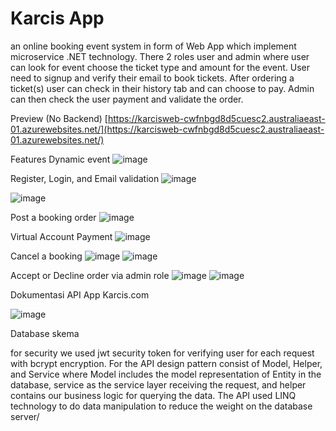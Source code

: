 # Karcis App
an online booking event system in form of Web App which implement microservice .NET technology. There 2 roles user and admin where user can look for event choose the ticket type and amount for the event. User need to signup and verify their email to book tickets. After ordering a ticket(s) user can check in their history tab and can choose to pay. Admin can then check the user payment and validate the order.

Preview (No Backend)
[https://karcisweb-cwfnbgd8d5cuesc2.australiaeast-01.azurewebsites.net/](https://karcisweb-cwfnbgd8d5cuesc2.australiaeast-01.azurewebsites.net/)

Features
Dynamic event
![image](https://user-images.githubusercontent.com/71873035/174487437-7e3034a0-f608-4c14-b5ae-0f10dc5c7fbf.png)

Register, Login, and Email validation
![image](https://user-images.githubusercontent.com/71873035/174487430-f0e3b1f9-d759-4ede-a198-89842f54c9a9.png)

![image](https://user-images.githubusercontent.com/71873035/174487426-81b1fe0d-5d99-4008-abb9-83cca0f6a4fc.png)


Post a booking order
![image](https://user-images.githubusercontent.com/71873035/174487416-c44257de-9de5-47f8-9b33-18017e7a06c6.png)


Virtual Account Payment
![image](https://user-images.githubusercontent.com/71873035/174487405-ee58efbb-afc3-4ac4-a7e0-fbde8b37738d.png)


Cancel a booking
![image](https://user-images.githubusercontent.com/71873035/174487392-70d56b92-fe1e-4409-891e-042b8a91e491.png)
![image](https://user-images.githubusercontent.com/71873035/174487398-5827496b-59fc-4aa0-a0c5-28c140e3a429.png)


Accept or Decline order via admin role
![image](https://user-images.githubusercontent.com/71873035/174487391-b46f61ba-c043-43fd-aab7-3deddb03e3a4.png)
![image](https://user-images.githubusercontent.com/71873035/174487386-3f1bebcb-2b41-4cfb-902d-8aa592c80efa.png)


Dokumentasi API App Karcis.com

![image](https://user-images.githubusercontent.com/71873035/174487378-3ae8b9db-bbbe-4c68-b658-d0dafd3b9135.png)

Database skema


for security we used jwt security token for verifying user for each request with bcrypt encryption. For the API design pattern consist of Model, Helper, and Service where Model includes the model representation of Entity in the database, service as the service layer receiving the request, and helper contains our business logic for querying the data. The API used LINQ technology to do data manipulation to reduce the weight on the database server/

